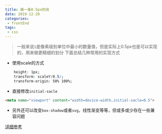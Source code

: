 ```yaml
--- 
title: 画一条0.5px的线
date: 2019-12-20
categories: 
 - frontEnd
tags: 
 - css
---
```



> 一般来说`1`是像素级别单位中最小的数量值，但是实际上0.5px也是可以实现的，用来做更精细的划分
下面总结几种常用的实现方式

* 使用scale的方式
```css
    height: 1px;
    transform: scaleY(0.5);
    transform-origin: 50% 100%;
```
* 直接修改`initial-sacle`
```html
<meta name="viewport" content="width=device-width,initial-sacle=0.5">
```

* 另外还可以改变`box-shadow`或者`svg`，线性渐变等等，但或多或少存在一些兼容问题

[详细参考](https://juejin.im/post/5ab65f40f265da2384408a95)
